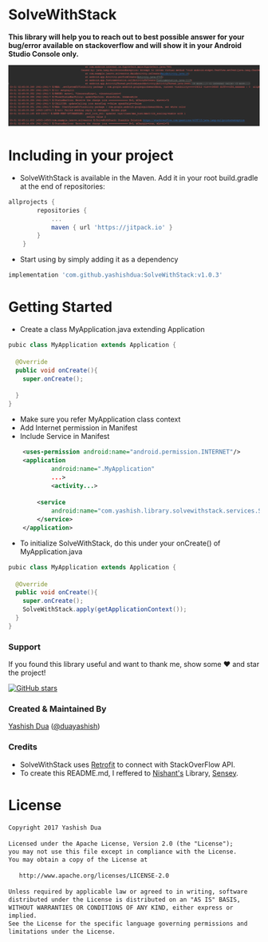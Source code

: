 # SolveWithStack

<strong>This library will help you to reach out to best possible answer for your bug/error available on stackoverflow and will show it in your Android Studio Console only.</strong>

<div align="center">
  <img src="/solvewithstack.PNG" />
</div>


# Including in your project

+ SolveWithStack is available in the Maven. Add it in your root build.gradle at the end of repositories:
```gradle
allprojects {
		repositories {
			...
			maven { url 'https://jitpack.io' }
		}
	}
```

+ Start using by simply adding it as a dependency
```gradle
implementation 'com.github.yashishdua:SolveWithStack:v1.0.3'
```


# Getting Started

+ Create a class MyApplication.java extending Application
```java
pubic class MyApplication extends Application {

  @Override
  public void onCreate(){
    super.onCreate();
    
  }
}
```
+ Make sure you refer MyApplication class context
+ Add Internet permission in Manifest
+ Include Service in Manifest
```xml
    <uses-permission android:name="android.permission.INTERNET"/>
    <application
            android:name=".MyApplication"
            ...>
            <activity...>
	
	    <service
	    	android:name="com.yashish.library.solvewithstack.services.StackAPIBackgroundService">
	    </service>
    </application>        
```

+ To initialize SolveWithStack, do this under your onCreate() of MyApplication.java
```java
pubic class MyApplication extends Application {

  @Override
  public void onCreate(){
    super.onCreate();
    SolveWithStack.apply(getApplicationContext());
  }
}

```
### Support
If you found this library useful and want to thank me, show some :heart: and star the project!

[![GitHub stars](https://img.shields.io/github/stars/yashishdua/SolveWithStack.svg?style=social&label=Star)](https://github.com/yashishdua/SolveWithStack)


### Created & Maintained By
[Yashish Dua](https://github.com/yashishdua) 
([@duayashish](https://www.twitter.com/@duayashish))


### Credits
+ SolveWithStack uses [Retrofit](http://square.github.io/retrofit/) to connect with StackOverFlow API.
+ To create this README.md, I reffered to [Nishant's](https://github.com/nisrulz) Library, [Sensey](https://github.com/nisrulz/sensey).


License
=======

    Copyright 2017 Yashish Dua

    Licensed under the Apache License, Version 2.0 (the "License");
    you may not use this file except in compliance with the License.
    You may obtain a copy of the License at

       http://www.apache.org/licenses/LICENSE-2.0

    Unless required by applicable law or agreed to in writing, software
    distributed under the License is distributed on an "AS IS" BASIS,
    WITHOUT WARRANTIES OR CONDITIONS OF ANY KIND, either express or implied.
    See the License for the specific language governing permissions and
    limitations under the License.
